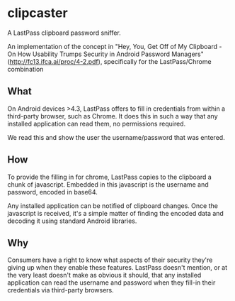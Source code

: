 clipcaster
==========

A LastPass clipboard password sniffer. 

An implementation of the concept in "Hey, You, Get Off of My Clipboard - On How Usability Trumps Security in Android Password Managers" (http://fc13.ifca.ai/proc/4-2.pdf), specifically for the LastPass/Chrome combination

What
----

On Android devices >4.3, LastPass offers to fill in credentials from within a third-party browser, such as Chrome. It does this in such a way that any installed application can read them, no permissions required.

We read this and show the user the username/password that was entered.

How
---

To provide the filling in for chrome, LastPass copies to the clipboard a chunk of javascript. Embedded in this javascript is the username and password, encoded in base64. 

Any installed application can be notified of clipboard changes. Once the javascript is received, it's a simple matter of finding the encoded data and decoding it using standard Android libraries.

Why
---

Consumers have a right to know what aspects of their security they're giving up when they enable these features. LastPass doesn't mention, or at the very least doesn't make as obvious it should, that any installed application can read the username and password when they fill-in their credentials via third-party browsers.
